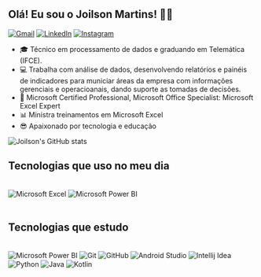 
## Olá! Eu sou o Joilson Martins! 🖐🏼


[![Gmail](https://img.shields.io/badge/Gmail-D14836?style=for-the-badge&logo=gmail&logoColor=white)](joilsonmartins@gmail.com)
[![LinkedIn](https://img.shields.io/badge/linkedin-%230077B5.svg?style=for-the-badge&logo=linkedin&logoColor=white)](https://www.linkedin.com/in/joilson)
[![Instagram](https://img.shields.io/badge/Instagram-%23E4405F.svg?style=for-the-badge&logo=Instagram&logoColor=white)](https://www.instagram.com/jm_excel)

- 🎓 Técnico em processamento de dados e graduando em Telemática (IFCE). 
- 💻 Trabalha com análise de dados, desenvolvendo relatórios e painéis de indicadores para municiar áreas da empresa com informações gerenciais e operacioanais, dando suporte as tomadas de decisões.
- 🪪 Microsoft Certified Professional, Microsoft Office Specialist: Microsoft Excel Expert
- 📊 Ministra treinamentos em Microsoft Excel
- 😎 Apaixonado por tecnologia e educação

![Joilson's GitHub stats](https://github-readme-stats.vercel.app/api?username=joilsonmartins&show_icons=true&theme=merko)


## Tecnologias que uso no meu dia

<div style="display: inline_block"></br>
    <img align="center" alt="Microsoft Excel" src="https://img.shields.io/badge/Microsoft_Excel-217346?style=for-the-badge&logo=microsoft-excel&logoColor=white" />
    <img align="center" alt="Microsoft Power BI" src="https://img.shields.io/badge/power_bi-F2C811?style=for-the-badge&logo=powerbi&logoColor=black" />
</div>

</br>

## Tecnologias que estudo

<div style="display: inline_block"></br>
    <img align="center" alt="Microsoft Power BI" src="https://img.shields.io/badge/power_bi-F2C811?style=for-the-badge&logo=powerbi&logoColor=black" />
    <img align="center" alt="Git" src="https://img.shields.io/badge/git-%23F05033.svg?style=for-the-badge&logo=git&logoColor=white" />
    <img align="center" alt="GitHub" src="https://img.shields.io/badge/github-%23121011.svg?style=for-the-badge&logo=github&logoColor=white" />
    <img align="center" alt="Android Studio" src="https://img.shields.io/badge/Android%20Studio-3DDC84.svg?style=for-the-badge&logo=Android-Studio&logoColor=white" />
    <img align="center" alt="Intellij Idea" src="https://img.shields.io/badge/IntelliJ%20IDEA-000000.svg?style=for-the-badge&logo=IntelliJ-IDEA&logoColor=white" />
    <img align="center" alt="Python" src="https://img.shields.io/badge/python-3670A0?style=for-the-badge&logo=python&logoColor=ffdd54" />
    <img align="center" alt="Java" src="https://img.shields.io/badge/java-%23ED8B00.svg?style=for-the-badge&logo=openjdk&logoColor=white" />
    <img align="center" alt="Kotlin" src="https://img.shields.io/badge/Kotlin-0095D5?&style=for-the-badge&logo=kotlin&logoColor=white" />
</div>
